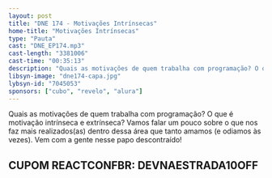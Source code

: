 ```yaml
---
layout: post
title: "DNE 174 - Motivações Intrínsecas"
home-title: "Motivações Intrínsecas"
type: "Pauta"
cast: "DNE_EP174.mp3"
cast-length: "3381006"
cast-time: "00:35:13"
description: "Quais as motivações de quem trabalha com programação? O que é motivação intrínseca e extrínseca? Vamos falar um pouco sobre o que nos faz mais realizados(as) dentro dessa área que tanto amamos (e odiamos às vezes). Vem com a gente nesse papo descontraído!"
libsyn-image: "dne174-capa.jpg"
lybsyn-id: "7045053"
sponsors: ["cubo", "revelo", "alura"]
---
```


Quais as motivações de quem trabalha com programação? O que é motivação intrínseca e extrínseca? Vamos falar um pouco sobre o que nos faz mais realizados(as) dentro dessa área que tanto amamos (e odiamos às vezes). Vem com a gente nesse papo descontraído!

<strong>CUPOM REACTCONFBR: DEVNAESTRADA10OFF</strong>
---

